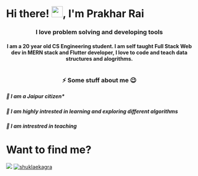 # Hi there! <img src="https://raw.githubusercontent.com/MartinHeinz/MartinHeinz/master/wave.gif" width="30px">, I'm Prakhar Rai
<h3 align="center">I love problem solving and developing tools</h3>
<h4 align="center"> I am a 20 year old CS Engineering student. I am self taught Full Stack Web dev in MERN stack and Flutter developer, I love to code and teach data structures and alogrithms.</h3>


# <h3 align="center">⚡ Some stuff about me 😉</h3>
<h5>🎄 I am a Jaipur citizen*</h5>
<h5>🎄 I am highly intrested in learning and exploring different algorithms</h5>
<h5>🎄 I am intrestred in teaching</h5>

# <h1 align="left">Want to find me?</h1>
<p align="left">
<a href="https://www.linkedin.com/in/prakhar-rai-69095618b/" target="blank"><img src="https://img.icons8.com/color/50/000000/linkedin.png" /></a>
<span>               </span>
<a href="https://instagram.com/_prakhar_rai_" target="blank"><img src="https://img.icons8.com/fluent/50/000000/instagram-new.png" alt="shuklaekagra"/></a>
</p>
<!--
**prakharrai1609/prakharrai1609** is a ✨ _special_ ✨ repository because its `README.md` (this file) appears on your GitHub profile.


Here are some ideas to get you started:

- 🔭 I’m currently working on ...
- 🌱 I’m currently learning ...
- 👯 I’m looking to collaborate on ...
- 🤔 I’m looking for help with ...
- 💬 Ask me about ...
- 📫 How to reach me: ...
- 😄 Pronouns: ...
-  ...
-->
